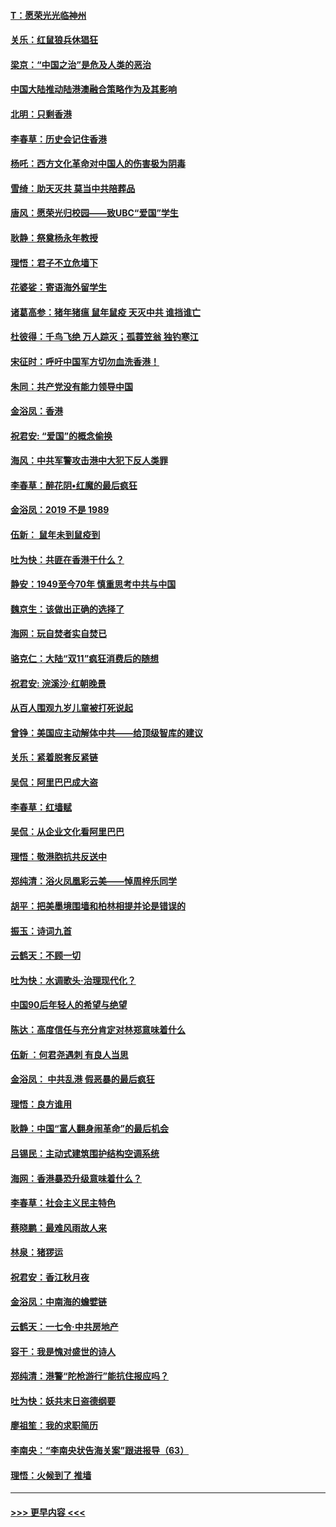 #### [T：愿荣光光临神州](../pages/nsc993/n11668421.md?t=11201811) 
#### [关乐：红鼠狼兵休猖狂](../pages/nsc993/n11668378.md?t=11201811) 
#### [梁京：“中国之治”是危及人类的恶治](../pages/nsc993/n11668328.md?t=11201811) 
#### [中国大陆推动陆港澳融合策略作为及其影响](../pages/nsc993/n11668157.md?t=11201811) 
#### [北明：只剩香港](../pages/nsc993/n11668002.md?t=11201811) 
#### [李春草：历史会记住香港](../pages/nsc993/n11667927.md?t=11201811) 
#### [杨吒：西方文化革命对中国人的伤害极为阴毒](../pages/nsc993/n11664521.md?t=11201811) 
#### [雪绮：助天灭共 莫当中共陪葬品](../pages/nsc993/n11662650.md?t=11201811) 
#### [唐风：愿荣光归校园——致UBC“爱国”学生](../pages/nsc993/n11662194.md?t=11201811) 
#### [耿静：祭奠杨永年教授](../pages/nsc993/n11662514.md?t=11201811) 
#### [理悟：君子不立危墙下](../pages/nsc993/n11662172.md?t=11201811) 
#### [花婆娑：寄语海外留学生](../pages/nsc993/n11662121.md?t=11201811) 
#### [诸葛高参：猪年猪瘟 鼠年鼠疫 天灭中共 谁挡谁亡](../pages/nsc993/n11661980.md?t=11201811) 
#### [杜彼得：千鸟飞绝 万人踪灭；孤蓑笠翁 独钓寒江](../pages/nsc993/n11661170.md?t=11201811) 
#### [宋征时：呼吁中国军方切勿血洗香港！](../pages/nsc993/n11415318.md?t=11201811) 
#### [朱同：共产党没有能力领导中国](../pages/nsc993/n11660421.md?t=11201811) 
#### [金浴凤：香港](../pages/nsc993/n11660419.md?t=11201811) 
#### [祝君安: “爱国”的概念偷换](../pages/nsc993/n11659706.md?t=11201811) 
#### [海风：中共军警攻击港中大犯下反人类罪](../pages/nsc993/n11659632.md?t=11201811) 
#### [李春草：醉花阴•红魔的最后疯狂](../pages/nsc993/n11659287.md?t=11201811) 
#### [金浴凤：2019 不是 1989](../pages/nsc993/n11657663.md?t=11201811) 
#### [伍新： 鼠年未到鼠疫到](../pages/nsc993/n11655098.md?t=11201811) 
#### [吐为快：共匪在香港干什么？](../pages/nsc993/n11654891.md?t=11201811) 
#### [静安：1949至今70年 慎重思考中共与中国](../pages/nsc993/n11651244.md?t=11201811) 
#### [魏京生：该做出正确的选择了](../pages/nsc993/n11653084.md?t=11201811) 
#### [海网：玩自焚者实自焚已](../pages/nsc993/n11652423.md?t=11201811) 
#### [骆克仁：大陆“双11”疯狂消费后的随想](../pages/nsc993/n11652305.md?t=11201811) 
#### [祝君安: 浣溪沙·红朝晚景](../pages/nsc993/n11652258.md?t=11201811) 
#### [从百人围观九岁儿童被打死说起](../pages/nsc993/n11651030.md?t=11201811) 
#### [曾铮：美国应主动解体中共——给顶级智库的建议](../pages/nsc993/n11649888.md?t=11201811) 
#### [关乐：紧着脱套反紧链](../pages/nsc993/n11649069.md?t=11201811) 
#### [吴侃：阿里巴巴成大盗](../pages/nsc993/n11645523.md?t=11201811) 
#### [李春草：红墙赋](../pages/nsc993/n11646389.md?t=11201811) 
#### [吴侃：从企业文化看阿里巴巴](../pages/nsc993/n11645476.md?t=11201811) 
#### [理悟：敬港胞抗共反送中](../pages/nsc993/n11645466.md?t=11201811) 
#### [郑纯清：浴火凤凰彩云美——悼周梓乐同学](../pages/nsc993/n11645155.md?t=11201811) 
#### [胡平：把美墨境围墙和柏林相提并论是错误的](../pages/nsc993/n11645134.md?t=11201811) 
#### [振玉：诗词九首](../pages/nsc993/n11644081.md?t=11201811) 
#### [云鹤天：不顾一切](../pages/nsc993/n11643508.md?t=11201811) 
#### [吐为快：水调歌头·治理现代化？](../pages/nsc993/n11643485.md?t=11201811) 
#### [中国90后年轻人的希望与绝望](../pages/nsc993/n11642317.md?t=11201811) 
#### [陈达：高度信任与充分肯定对林郑意味着什么](../pages/nsc993/n11641441.md?t=11201811) 
#### [伍新 ：何君尧遇刺 有良人当思](../pages/nsc993/n11641503.md?t=11201811) 
#### [金浴凤： 中共乱港  假恶暴的最后疯狂](../pages/nsc993/n11641495.md?t=11201811) 
#### [理悟：良方谁用](../pages/nsc993/n11641463.md?t=11201811) 
#### [耿静：中国“富人翻身闹革命”的最后机会](../pages/nsc993/n11640655.md?t=11201811) 
#### [吕锡民：主动式建筑围护结构空调系统](../pages/nsc993/n11640168.md?t=11201811) 
#### [海网：香港暴恐升级意味着什么？](../pages/nsc993/n11635904.md?t=11201811) 
#### [李春草：社会主义民主特色](../pages/nsc993/n11634657.md?t=11201811) 
#### [蔡晓鹏：最难风雨故人来](../pages/nsc993/n11633145.md?t=11201811) 
#### [林泉：猪猡运](../pages/nsc993/n11631469.md?t=11201811) 
#### [祝君安：香江秋月夜](../pages/nsc993/n11631440.md?t=11201811) 
#### [金浴凤：中南海的蟾嬖链](../pages/nsc993/n11631290.md?t=11201811) 
#### [云鹤天：一七令·中共房地产](../pages/nsc993/n11630084.md?t=11201811) 
#### [容干：我是愧对盛世的诗人](../pages/nsc993/n11630059.md?t=11201811) 
#### [郑纯清：港警“陀枪游行”能抗住报应吗？](../pages/nsc993/n11629999.md?t=11201811) 
#### [吐为快：妖共末日盗德纲要](../pages/nsc993/n11628610.md?t=11201811) 
#### [廖祖笙：我的求职简历](../pages/nsc993/n11628492.md?t=11201811) 
#### [李南央：“李南央状告海关案”跟进报导（63）](../pages/nsc993/n11627039.md?t=11201811) 
#### [理悟：火候到了 推墙](../pages/nsc993/n11626917.md?t=11201811) 

----
#### [ >>> 更早内容 <<< ](../indexes/nsc993-earlier.md)
